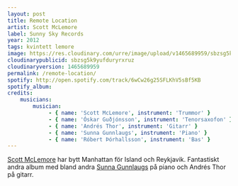 ```yaml
---
layout: post
title: Remote Location
artist: Scott McLemore
label: Sunny Sky Records
year: 2012
tags: kvintett lemore
image: https://res.cloudinary.com/urre/image/upload/v1465689959/sbzsg5k9yufduryrxruz.jpg
cloudinarypublicid: sbzsg5k9yufduryrxruz
cloudinaryversion: 1465689959
permalink: /remote-location/
spotify: http://open.spotify.com/track/6wCw26g25SFLKhV5sBf5KB
spotify_album: 
credits:
    musicians:
        musician:
             - { name: 'Scott McLemore', instrument: 'Trummor' }
             - { name: 'Óskar Guðjónsson', instrument: 'Tenorsaxofon' }
             - { name: 'Andrés Thor', instrument: 'Gitarr' }
             - { name: 'Sunna Gunnlaugs', instrument: 'Piano' }
             - { name: 'Róbert Þórhallsson', instrument: 'Bas' }
---
```


<a href="https://twitter.com/ScottMcLemore">Scott McLemore</a> har bytt Manhattan för Island och Reykjavik. Fantastiskt andra album med bland andra <a href="http://www.sunnagunnlaugs.com/">Sunna Gunnlaugs</a> på piano och Andrés Thor på gitarr.